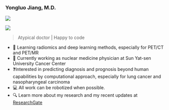 

<!--
### Hi there 👋
**jyluo1994/jyluo1994** is a ✨ _special_ ✨ repository because its `README.md` (this file) appears on your GitHub profile.

Here are some ideas to get you started:

- 🔭 I’m currently working on ...
- 🌱 I’m currently learning ...
- 👯 I’m looking to collaborate on ...
- 🤔 I’m looking for help with ...
- 💬 Ask me about ...
- 📫 How to reach me: ...
- 😄 Pronouns: ...
- ⚡ Fun fact: ...
-->
### Yongluo Jiang, M.D.
![](https://img.shields.io/badge/Nuclear%20Medicine-Radiomics%2FDeep%20Learning-blue.svg)

![](https://img.shields.io/badge/Coding-Python/R-red.svg)

> Atypical doctor | Happy to code

- :man: Learning radiomics and deep learning methods, especially for PET/CT and PET/MR
- :office: Currently working as nuclear medicine physician at Sun Yat-sen University Cancer Center
- :question:Interested in predicting diagnosis and prognosis beyond human capabilities by computational approach, especially for lung cancer and nasopharyngeal carcinoma
- :computer: All work can be robotized when possible.
- 🔍 Learn more about my research and my recent updates at [ResearchGate](https://www.researchgate.net/profile/Yongluo_Jiang)
